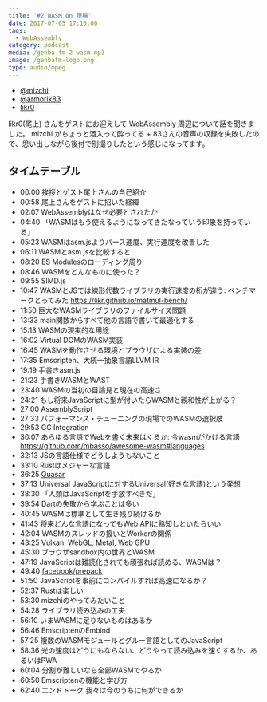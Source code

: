 ```yaml
---
title: '#2 WASM on 現場'
date: 2017-07-05 17:16:00
tags:
  - WebAssembly
category: podcast
media: /genba-fm-2-wasm.mp3
image: /genbafm-logo.png
type: audio/mpeg
---
```


<amp-audio>
  <source type="audio/mpeg" src="https://genba.fm/raw-assets/genba-fm-2-wasm.mp3">
</amp-audio>

- [@mizchi](https://twitter.com/mizchi)
- [@armorik83](https://twitter.com/armorik83)
- [likr0](https://www.facebook.com/likr0)

likr0(尾上) さんをゲストにお迎えして WebAssembly 周辺について話を聞きました。
mizchi がちょっと酒入って酔ってる + 83さんの音声の収録を失敗したので、思い出しながら後付で別撮りしたという感じになってます。

## タイムテーブル

- 00:00 挨拶とゲスト尾上さんの自己紹介
- 00:58 尾上さんをゲストに招いた経緯
- 02:07 WebAssemblyはなぜ必要とされたか
- 04:40 「WASMはもう使えるようになってきたなっていう印象を持っている」
- 05:23 WASMはasm.jsよりパース速度、実行速度を改善した
- 06:11 WASMとasm.jsを比較すると
- 08:20 ES Modulesのローディング周り
- 08:46 WASMをどんなものに使った？
- 09:55 SIMD.js
- 10:47 WASMとJSでは線形代数ライブラリの実行速度の桁が違う: ベンチマークとってみた https://likr.github.io/matmul-bench/
- 11:50 巨大なWASMライブラリのファイルサイズ問題
- 13:33 main関数からすべて他の言語で書いて最適化する
- 15:18 WASMの現実的な用途
- 16:02 Virtual DOMのWASM実装
- 16:45 WASMを動作させる環境とブラウザによる実装の差
- 17:35 Emscripten、大統一抽象言語LLVM IR
- 19:19 手書きasm.js
- 21:23 手書きWASMとWAST
- 23:40 WASMの当初の目論見と現在の高速さ
- 24:21 もし将来JavaScriptに型が付いたらWASMと親和性が上がる？
- 27:00 AssemblyScript
- 27:33 パフォーマンス・チューニングの現場でのWASMの選択肢
- 29:53 GC Integration
- 30:07 あらゆる言語でWebを書く未来はくるか: 今wasmがかける言語 https://github.com/mbasso/awesome-wasm#languages
- 32:13 JSの言語仕様でどうしようもないこと
- 33:10 Rustはメジャーな言語
- 36:25 [Quasar](https://github.com/anowell/quasar)
- 37:13 Universal JavaScriptに対するUniversal(好きな言語)という発想
- 38:30 「人類はJavaScriptを手放すべきだ」
- 39:54 Dartの失敗から学ぶことは多い
- 40:45 WASMは標準として生き残り続けるか
- 41:43 将来どんな言語になってもWeb APIに熟知しといたらいい
- 42:04 WASMのスレッドの扱いとWorkerの関係
- 43:25 Vulkan, WebGL, Metal, Web GPU
- 45:30 ブラウザsandbox内の世界とWASM
- 47:19 JavaScriptは難読化されても頑張れば読める、WASMは？
- 49:40 [facebook/prepack](https://github.com/facebook/prepack)
- 51:50 JavaScriptを事前にコンパイルすれば高速になるか？
- 52:37 Rustは楽しい
- 53:30 mizchiのやってみたいこと
- 54:28 ライブラリ読み込みの工夫
- 56:10 いまWASMに足りないものはあるか
- 56:46 EmscriptenのEmbind
- 57:25 複数のWASMモジュールとグルー言語としてのJavaScript
- 58:36 光の速度はどうにもならない、どうやって読み込みを速くするか、あるいはPWA
- 60:04 分割が難しいなら全部WASMでやるか
- 60:50 Emscriptenの機能と学び方
- 62:40 エンドトーク 我々は今のうちに何ができるか
